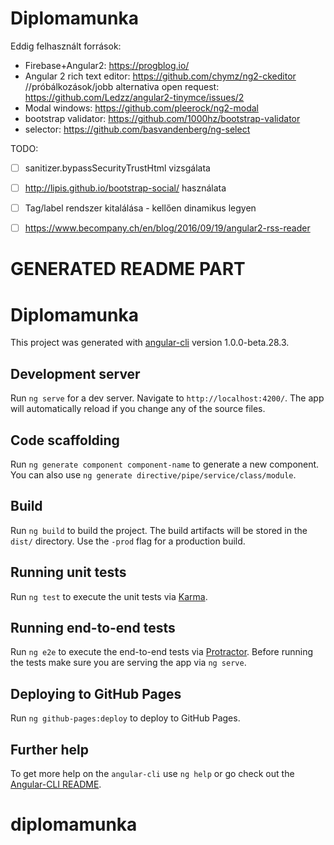 # Diplomamunka

Eddig felhasznált források:
- Firebase+Angular2: https://progblog.io/
- Angular 2 rich text editor: https://github.com/chymz/ng2-ckeditor //próbálkozások/jobb alternativa open request: https://github.com/Ledzz/angular2-tinymce/issues/2
- Modal windows: https://github.com/pleerock/ng2-modal
- bootstrap validator: https://github.com/1000hz/bootstrap-validator
- selector: https://github.com/basvandenberg/ng-select

TODO:
- [ ] sanitizer.bypassSecurityTrustHtml vizsgálata
- [ ] http://lipis.github.io/bootstrap-social/ használata
- [ ] Tag/label rendszer kitalálása - kellően dinamikus legyen
- [ ] https://www.becompany.ch/en/blog/2016/09/19/angular2-rss-reader


# GENERATED README PART

# Diplomamunka

This project was generated with [angular-cli](https://github.com/angular/angular-cli) version 1.0.0-beta.28.3.

## Development server
Run `ng serve` for a dev server. Navigate to `http://localhost:4200/`. The app will automatically reload if you change any of the source files.

## Code scaffolding

Run `ng generate component component-name` to generate a new component. You can also use `ng generate directive/pipe/service/class/module`.

## Build

Run `ng build` to build the project. The build artifacts will be stored in the `dist/` directory. Use the `-prod` flag for a production build.

## Running unit tests

Run `ng test` to execute the unit tests via [Karma](https://karma-runner.github.io).

## Running end-to-end tests

Run `ng e2e` to execute the end-to-end tests via [Protractor](http://www.protractortest.org/).
Before running the tests make sure you are serving the app via `ng serve`.

## Deploying to GitHub Pages

Run `ng github-pages:deploy` to deploy to GitHub Pages.

## Further help

To get more help on the `angular-cli` use `ng help` or go check out the [Angular-CLI README](https://github.com/angular/angular-cli/blob/master/README.md).
# diplomamunka

